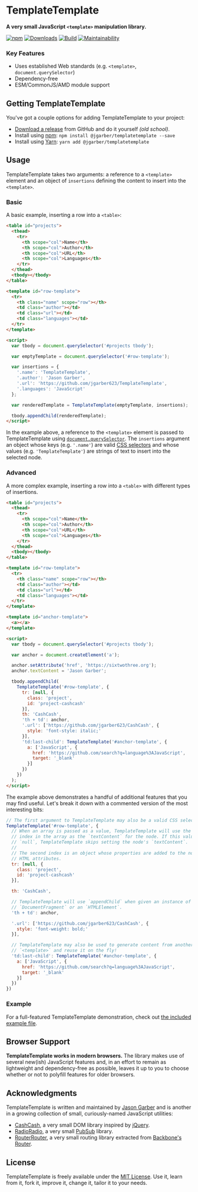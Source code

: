 # TemplateTemplate

**A very small JavaScript `<template>` manipulation library.**

[![npm](https://img.shields.io/npm/v/@jgarber/templatetemplate.svg?logo=npm&style=for-the-badge)](https://www.npmjs.com/package/@jgarber/templatetemplate)
[![Downloads](https://img.shields.io/npm/dt/@jgarber/templatetemplate.svg?logo=npm&style=for-the-badge)](https://www.npmjs.com/package/@jgarber/templatetemplate)
[![Build](https://img.shields.io/github/actions/workflow/status/jgarber623/TemplateTemplate/ci.yml?branch=main&logo=github&style=for-the-badge)](https://github.com/jgarber623/TemplateTemplate/actions/workflows/ci.yml)
[![Maintainability](https://img.shields.io/codeclimate/maintainability/jgarber623/TemplateTemplate.svg?logo=code-climate&style=for-the-badge)](https://codeclimate.com/github/jgarber623/TemplateTemplate)

### Key Features

- Uses established Web standards (e.g. `<template>`, `document.querySelector`)
- Dependency-free
- ESM/CommonJS/AMD module support

## Getting TemplateTemplate

You've got a couple options for adding TemplateTemplate to your project:

- [Download a release](https://github.com/jgarber623/TemplateTemplate/releases) from GitHub and do it yourself _(old school)_.
- Install using [npm](https://www.npmjs.com/package/@jgarber/templatetemplate): `npm install @jgarber/templatetemplate --save`
- Install using [Yarn](https://yarnpkg.com/en/package/@jgarber/templatetemplate): `yarn add @jgarber/templatetemplate`

## Usage

TemplateTemplate takes two arguments: a reference to a `<template>` element and an object of `insertions` defining the content to insert into the `<template>`.

### Basic

A basic example, inserting a row into a `<table>`:

```html
<table id="projects">
  <thead>
    <tr>
      <th scope="col">Name</th>
      <th scope="col">Author</th>
      <th scope="col">URL</th>
      <th scope="col">Languages</th>
    </tr>
  </thead>
  <tbody></tbody>
</table>

<template id="row-template">
  <tr>
    <th class="name" scope="row"></th>
    <td class="author"></td>
    <td class="url"></td>
    <td class="languages"></td>
  </tr>
</template>

<script>
  var tbody = document.querySelector('#projects tbody');

  var emptyTemplate = document.querySelector('#row-template');

  var insertions = {
    '.name': 'TemplateTemplate',
    '.author': 'Jason Garber',
    '.url': 'https://github.com/jgarber623/TemplateTemplate',
    '.languages': 'JavaScript'
  };

  var renderedTemplate = TemplateTemplate(emptyTemplate, insertions);

  tbody.appendChild(renderedTemplate);
</script>
```

In the example above, a reference to the `<template>` element is passed to TemplateTemplate using [`document.querySelector`](https://developer.mozilla.org/en-US/docs/Web/API/Document/querySelector). The `insertions` argument an object whose keys (e.g. `'.name'`) are valid [CSS selectors](https://developer.mozilla.org/en-US/docs/Web/CSS/CSS_Selectors) and whose values (e.g. `'TemplateTemplate'`) are strings of text to insert into the selected node.

### Advanced

A more complex example, inserting a row into a `<table>` with different types of insertions.

```html
<table id="projects">
  <thead>
    <tr>
      <th scope="col">Name</th>
      <th scope="col">Author</th>
      <th scope="col">URL</th>
      <th scope="col">Languages</th>
    </tr>
  </thead>
  <tbody></tbody>
</table>

<template id="row-template">
  <tr>
    <th class="name" scope="row"></th>
    <td class="author"></td>
    <td class="url"></td>
    <td class="languages"></td>
  </tr>
</template>

<template id="anchor-template">
  <a></a>
</template>

<script>
  var tbody = document.querySelector('#projects tbody');

  var anchor = document.createElement('a');

  anchor.setAttribute('href', 'https://sixtwothree.org');
  anchor.textContent = 'Jason Garber';

  tbody.appendChild(
    TemplateTemplate('#row-template', {
      tr: [null, {
        class: 'project',
        id: 'project-cashcash'
      }],
      th: 'CashCash',
      'th + td': anchor,
      '.url': ['https://github.com/jgarber623/CashCash', {
        style: 'font-style: italic;'
      }],
      'td:last-child': TemplateTemplate('#anchor-template', {
        a: ['JavaScript', {
          href: 'https://github.com/search?q=language%3AJavaScript',
          target: '_blank'
        }]
      })
    })
  );
</script>
```

The example above demonstrates a handful of additional features that you may find useful. Let's break it down with a commented version of the most interesting bits:

```js
// The first argument to TemplateTemplate may also be a valid CSS selector.
TemplateTemplate('#row-template', {
  // When an array is passed as a value, TemplateTemplate will use the first
  // index in the array as the `textContent` for the node. If this value is
  // `null`, TemplateTemplate skips setting the node's `textContent`.
  //
  // The second index is an object whose properties are added to the node as
  // HTML attributes.
  tr: [null, {
    class: 'project',
    id: 'project-cashcash'
  }],

  th: 'CashCash',

  // TemplateTemplate will use `appendChild` when given an instance of a
  // `DocumentFragment` or an `HTMLElement`.
  'th + td': anchor,

  '.url': ['https://github.com/jgarber623/CashCash', {
    style: 'font-weight: bold;'
  }],

  // TemplateTemplate may also be used to generate content from another
  // `<template>` and reuse it on the fly!
  'td:last-child': TemplateTemplate('#anchor-template', {
    a: ['JavaScript', {
      href: 'https://github.com/search?q=language%3AJavaScript',
      target: '_blank'
    }]
  })
})
```

### Example

For a full-featured TemplateTemplate demonstration, check out [the included example file](https://github.com/jgarber623/TemplateTemplate/blob/main/example/index.html).

## Browser Support

**TemplateTemplate works in modern browsers.** The library makes use of several new(ish) JavaScript features and, in an effort to remain as lightweight and dependency-free as possible, leaves it up to you to choose whether or not to polyfill features for older browsers.

## Acknowledgments

TemplateTemplate is written and maintained by [Jason Garber](https://sixtwothree.org) and is another in a growing collection of small, curiously-named JavaScript utilities:

- [CashCash](https://github.com/jgarber623/CashCash), a very small DOM library inspired by [jQuery](https://jquery.com).
- [RadioRadio](https://github.com/jgarber623/RadioRadio), a very small [PubSub](https://en.wikipedia.org/wiki/Publish–subscribe_pattern) library.
- [RouterRouter](https://github.com/jgarber623/RouterRouter), a very small routing library extracted from [Backbone's Router](http://backbonejs.org/docs/backbone.html#section-185).

## License

TemplateTemplate is freely available under the [MIT License](https://opensource.org/licenses/MIT). Use it, learn from it, fork it, improve it, change it, tailor it to your needs.
